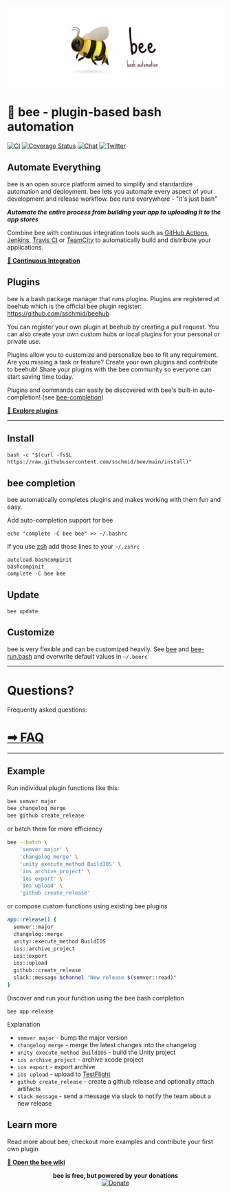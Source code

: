 ![Sherlog-Header](readme/bee-header.png)

# 🐝 bee - plugin-based bash automation

[![CI](https://github.com/sschmid/bee/actions/workflows/ci.yml/badge.svg)](https://github.com/sschmid/bee/actions/workflows/ci.yml)
[![Coverage Status](https://coveralls.io/repos/github/sschmid/bee/badge.svg)](https://gitter.im/sschmid/bee)
[![Chat](https://img.shields.io/badge/gitter-chat-ED1965.svg?logo=gitter)](https://github.com/sschmid/bee/actions/workflows/ci.yml)
[![Twitter](https://img.shields.io/twitter/follow/s_schmid)](https://twitter.com/intent/follow?original_referer=https%3A%2F%2Fgithub.com%2Fsschmid%2Fbee&screen_name=s_schmid&tw_p=followbutton)

## Automate Everything

bee is an open source platform aimed to simplify and standardize automation and deployment.
bee lets you automate every aspect of your development and release workflow.
bee runs everywhere - "it's just bash"

*__Automate the entire process from building your app to uploading it to the app stores__*

Combine bee with continuous integration tools such as [GitHub Actions](https://github.com/features/actions),
[Jenkins](https://jenkins.io), [Travis CI](https://travis-ci.org) or [TeamCity](https://www.jetbrains.com/teamcity/)
to automatically build and distribute your applications.

[**🐝 Continuous Integration**](https://github.com/sschmid/bee/wiki/Continuous-Integration)

## Plugins

bee is a bash package manager that runs plugins. Plugins are registered at beehub
which is the official bee plugin register: https://github.com/sschmid/beehub

You can register your own plugin at beehub by creating a pull request.
You can also create your own custom hubs or local plugins for your personal or private use.

Plugins allow you to customize and personalize bee to fit any requirement.
Are you missing a task or feature? Create your own plugins and contribute to beehub!
Share your plugins with the bee community so everyone can start saving time today.

Plugins and commands can easily be discovered with bee's built-in auto-completion! (see [bee-completion](#bee-completion))

[**🐝 Explore plugins**](https://github.com/sschmid/beehub)

--------------------------------------------------------------------------------

## Install

```
bash -c "$(curl -fsSL https://raw.githubusercontent.com/sschmid/bee/main/install)"
```

## bee completion

bee automatically completes plugins and makes working with them fun and easy.

Add auto-completion support for bee

```
echo "complete -C bee bee" >> ~/.bashrc
```

If you use [zsh](https://ohmyz.sh/) add those lines to your `~/.zshrc`

```
autoload bashcompinit
bashcompinit
complete -C bee bee
```

## Update

```
bee update
```

## Customize

bee is very flexible and can be customized heavily.
See [bee](https://github.com/sschmid/bee/blob/main/src/bee#L15-L32) and
[bee-run.bash](https://github.com/sschmid/bee/blob/main/src/bee-run.bash#L2-L5)
and overwrite default values in `~/.beerc`

--------------------------------------------------------------------------------

# Questions?

Frequently asked questions:

# [➡ FAQ](https://github.com/sschmid/bee/wiki/FAQ)

--------------------------------------------------------------------------------

## Example

Run individual plugin functions like this:

```bash
bee semver major
bee changelog merge
bee github create_release
```

or batch them for more efficiency

```bash
bee --batch \
    'semver major' \
    'changelog merge' \
    'unity execute_method BuildIOS' \
    'ios archive_project' \
    'ios export' \
    'ios upload' \
    'github create_release'
```

or compose custom functions using existing bee plugins

```bash
app::release() {
  semver::major
  changelog::merge
  unity::execute_method BuildIOS
  ios::archive_project
  ios::export
  ios::upload
  github::create_release
  slack::message $channel "New release $(semver::read)"
}
```

Discover and run your function using the bee bash completion

```
bee app release
```

Explanation
- `semver major` - bump the major version
- `changelog merge` - merge the latest changes into the changelog
- `unity execute_method BuildIOS` - build the Unity project
- `ios archive_project` - archive xcode project
- `ios export` - export archive
- `ios upload` - upload to [TestFlight](https://developer.apple.com/testflight/)
- `github create_release` - create a github release and optionally attach artifacts
- `slack message` - send a message via slack to notify the team about a new release

## Learn more

Read more about bee, checkout more examples and contribute your first own plugin

[**🐝 Open the bee wiki**](https://github.com/sschmid/bee/wiki)

<p align="center">
    <b>bee is free, but powered by your donations</b>
    <br />
    <a href="https://www.paypal.com/cgi-bin/webscr?cmd=_s-xclick&hosted_button_id=M7WHTWP4GE75Y"><img src="https://www.paypalobjects.com/en_US/i/btn/btn_donate_LG.gif" alt="Donate">
    </a>
</p>
